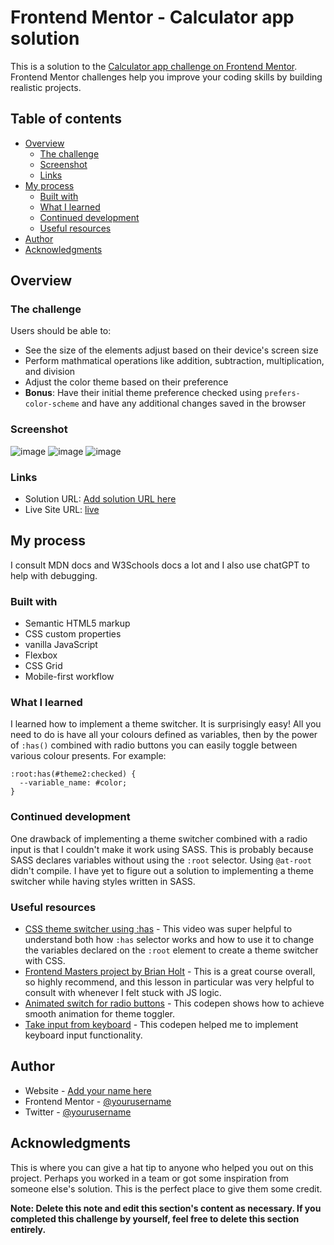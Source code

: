 # Frontend Mentor - Calculator app solution

This is a solution to the [Calculator app challenge on Frontend Mentor](https://www.frontendmentor.io/challenges/calculator-app-9lteq5N29). Frontend Mentor challenges help you improve your coding skills by building realistic projects. 

## Table of contents

- [Overview](#overview)
  - [The challenge](#the-challenge)
  - [Screenshot](#screenshot)
  - [Links](#links)
- [My process](#my-process)
  - [Built with](#built-with)
  - [What I learned](#what-i-learned)
  - [Continued development](#continued-development)
  - [Useful resources](#useful-resources)
- [Author](#author)
- [Acknowledgments](#acknowledgments)


## Overview

### The challenge

Users should be able to:

- See the size of the elements adjust based on their device's screen size
- Perform mathmatical operations like addition, subtraction, multiplication, and division
- Adjust the color theme based on their preference
- **Bonus**: Have their initial theme preference checked using `prefers-color-scheme` and have any additional changes saved in the browser

### Screenshot

![image](https://github.com/WitchDevelops/Calculator-JS/assets/112077394/91ddc1c0-e2e5-4790-a297-f7f24d3f538b)
![image](https://github.com/WitchDevelops/Calculator-JS/assets/112077394/1b3b804d-e9bb-4707-9a76-3048ca5102ba)
![image](https://github.com/WitchDevelops/Calculator-JS/assets/112077394/c0f39174-a38b-45cb-8752-08d1aaa78f97)





### Links

- Solution URL: [Add solution URL here](https://your-solution-url.com)
- Live Site URL: [live](https://witchdevelops.github.io/Calculator-JS/)

## My process

I consult MDN docs and W3Schools docs a lot and I also use chatGPT to help with debugging.

### Built with

- Semantic HTML5 markup
- CSS custom properties
- vanilla JavaScript
- Flexbox
- CSS Grid
- Mobile-first workflow

### What I learned

I learned how to implement a theme switcher. It is surprisingly easy! All you need to do is have all your colours defined as variables, then by the power of `:has()` combined with radio buttons you can easily toggle between various colour presents. For example:
```
:root:has(#theme2:checked) {
  --variable_name: #color;
}
```

### Continued development

One drawback of implementing a theme switcher combined with a radio input is that I couldn't make it work using SASS. This is probably because SASS declares variables without using the `:root` selector. Using `@at-root` didn't compile. I have yet to figure out a solution to implementing a theme switcher while having styles written in SASS.

### Useful resources

- [CSS theme switcher using :has](https://www.youtube.com/watch?v=fyuao3G-2qg&ab_channel=KevinPowell) - This video was super helpful to understand both how `:has` selector works and how to use it to change the variables declared on the `:root` element to create a theme switcher with CSS.
- [Frontend Masters project by Brian Holt](https://btholt.github.io/complete-intro-to-web-dev-v3/lessons/putting-it-all-together/project) - This is a great course overall, so highly recommend, and this lesson in particular was very helpful to consult with whenever I felt stuck with JS logic.
- [Animated switch for radio buttons](https://p.bdir.in/demo/Animated-switch-for-radio-buttons-css-only/12042) - This codepen shows how to achieve smooth animation for theme toggler.
- [Take input from keyboard](https://codepen.io/thecountgs/pen/JReGNR) - This codepen helped me to implement keyboard input functionality.

## Author

- Website - [Add your name here](https://www.your-site.com)
- Frontend Mentor - [@yourusername](https://www.frontendmentor.io/profile/yourusername)
- Twitter - [@yourusername](https://www.twitter.com/yourusername)


## Acknowledgments

This is where you can give a hat tip to anyone who helped you out on this project. Perhaps you worked in a team or got some inspiration from someone else's solution. This is the perfect place to give them some credit.

**Note: Delete this note and edit this section's content as necessary. If you completed this challenge by yourself, feel free to delete this section entirely.**
